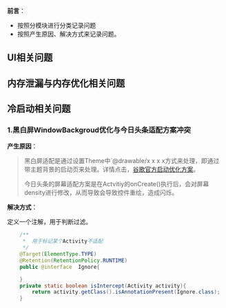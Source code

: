 

**前言**：

- 按照分模块进行分类记录问题
- 按照产生原因、解决方式来记录问题。

## **UI相关问题**







## **内存泄漏与内存优化相关问题**





## **冷启动相关问题**

### **1.黑白屏WindowBackgroud优化与今日头条适配方案冲突**

**产生原因**：

>黑白屏适配是通过设置Theme中`<item name="android:windowBackground">@drawable/x x x x</item>方式来处理，即通过带主题背景的启动页来处理。详情点击，[谷歌官方启动优化方案](https://developer.android.com/topic/performance/vitals/launch-time)。
>
>今日头条的屏幕适配方案是在Actvitiy的onCreate()执行后，会对屏幕density进行修改，从而导致会导致控件重绘，造成闪烁。

**解决方式**：

定义一个注解，用于判断过滤。

```java
    /**
     *  用于标记某个Activity不适配
     */
    @Target(ElementType.TYPE)
    @Retention(RetentionPolicy.RUNTIME)
    public @interface  Ignore{

    }
    private static boolean isIntercept(Activity activity){
        return activity.getClass().isAnnotationPresent(Ignore.class);
    }
```


